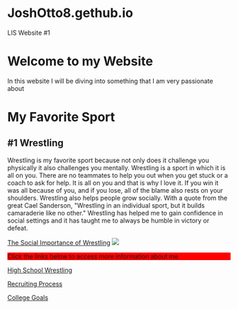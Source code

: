 # JoshOtto8.gethub.io
LIS Website #1
<!DOCTYPE html>
<html>
<head>
  <title>Josh Otto LIS Website</title>
  <meta charset="UTF-8">
  <meta name="description" content="My Webpage">
  <meta name="keywords" content="HTML, CSS">
  <meta name="author" content="Josh Otto">
  <meta name="viewport" content="width=device-width, initial-scale=1.0">
</head>

<body>
  <h1>Welcome to my Website</h1>
  <p>In this website I will be diving into something that I am very passionate about</p>
  <h1>My Favorite Sport</h1>
<h2>#1 Wrestling</h2>
  <p>Wrestling is my favorite sport because not only does it challenge you physically it also challenges you mentally. Wrestling is a sport in which it is all on you. There are no teammates to help you out when you get stuck or a coach to ask for help. It is all on you and that is why I love it. If you win it was all because of you, and if you lose, all of the blame also rests on your shoulders. Wrestling also helps people grow socially. With a quote from the great Cael Sanderson, "Wrestling in an individual sport, but it builds camaraderie like no other." Wrestling has helped me to gain confidence in social settings and it has taught me to always be humble in victory or defeat.</p>
<a href="https://www.teamusa.org/USA-Wrestling/Features/2018/April/26/The-Social-Benefits-of-Wrestling" target="_blank" rel="noreferrer noopener">The Social Importance of Wrestling</a>
  <img src="https://th.bing.com/th/id/R.fa191db779038aa55b3158f08d53c068?rik=UBB10t%2btm5NCKg&riu=http%3a%2f%2fwww.trackwrestling.com%2ftw%2fuploads%2fmugshot-1740164009-Josh_Otto_Badger_Pic.jpg&ehk=DuXACi8WMq05rV0O3VggLogKJZ%2f52J08UBJrhO8aWQ0%3d&risl=&pid=ImgRaw&r=0"/>
<p style="background-color:red;">
Click the links below to access more information about me
</p>
<a href="https://github.com/JoshOtto8/High-School-wrestling.git" target="_blank" rel="noreferrer noopener">High School Wrestling</a>

<a href="https://github.com/JoshOtto8/Recruiting-process.git" target="_blank" rel="noreferrer noopener">Recruiting Process</a>

<a href="https://github.com/JoshOtto8/college-goals.git" target="_blank" rel="noreferrer noopener">College Goals</a>
</body>

</html>


